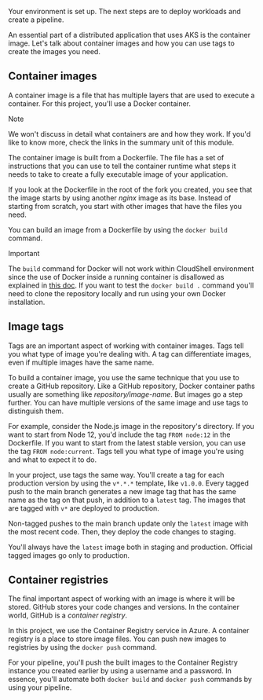 Your environment is set up. The next steps are to deploy workloads and create a pipeline.

An essential part of a distributed application that uses AKS is the container image. Let's talk about container images and how you can use tags to create the images you need.

## Container images

A container image is a file that has multiple layers that are used to execute a container. For this project, you'll use a Docker container.

> [!NOTE]
> We won't discuss in detail what containers are and how they work. If you'd like to know more, check the links in the summary unit of this module.

The container image is built from a Dockerfile. The file has a set of instructions that you can use to tell the container runtime what steps it needs to take to create a fully executable image of your application.

If you look at the Dockerfile in the root of the fork you created, you see that the image starts by using another *nginx* image as its base. Instead of starting from scratch, you start with other images that have the files you need.

You can build an image from a Dockerfile by using the `docker build` command.

> [!IMPORTANT]
> The `build` command for Docker will not work within CloudShell environment since the use of Docker inside a running container is disallowed as explained in [this doc](https://docs.microsoft.com/en-us/azure/cloud-shell/troubleshooting#bash-troubleshooting). If you want to test the `docker build .` command you'll need to clone the repository locally and run using your own Docker installation.

## Image tags

Tags are an important aspect of working with container images. Tags tell you what type of image you're dealing with. A tag can differentiate images, even if multiple images have the same name.

To build a container image, you use the same technique that you use to create a GitHub repository. Like a GitHub repository, Docker container paths usually are something like *repository/image-name*. But images go a step further. You can have multiple versions of the same image and use tags to distinguish them.

For example, consider the Node.js image in the repository's directory. If you want to start from Node 12, you'd include the tag `FROM node:12` in the Dockerfile. If you want to start from the latest stable version, you can use the tag `FROM node:current`. Tags tell you what type of image you're using and what to expect it to do.

In your project, use tags the same way. You'll create a tag for each production version by using the `v*.*.*` template, like `v1.0.0`. Every tagged push to the main branch generates a new image tag that has the same name as the tag on that push, in addition to a `latest` tag. The images that are tagged with `v*` are deployed to production.

Non-tagged pushes to the main branch update only the `latest` image with the most recent code. Then, they deploy the code changes to staging.

You'll always have the `latest` image both in staging and production. Official tagged images go only to production.

## Container registries

The final important aspect of working with an image is where it will be stored. GitHub stores your code changes and versions. In the container world, GitHub is a *container registry*.

In this project, we use the Container Registry service in Azure. A container registry is a place to store image files. You can push new images to registries by using the `docker push` command.

For your pipeline, you'll push the built images to the Container Registry instance you created earlier by using a username and a password. In essence, you'll automate both `docker build` and `docker push` commands by using your pipeline.
